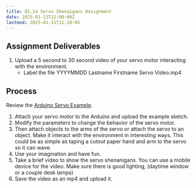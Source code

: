 ```yaml
---
title: 01.14 Servo Shenaigans Assignment
date: 2025-01-13T12:00:00Z
lastmod: 2025-01-11T11:20:05
---
```


## Assignment Deliverables

1. Upload a 5 second to 30 second video of your servo motor interacting with the environment.
   - Label the file YYYYMMDD Lastname Firstname Servo Video.mp4

## Process

Review the [Arduino Servo Example](./01-08-arduino-servo.md).

1. Attach your servo motor to the Arduino and upload the example sketch.
2. Modify the parameters to change the behavior of the servo motor.
3. Then attach objects to the arms of the servo or attach the servo to an object. Make it interact with the environment in interesting ways. This could be as simple as taping a cutout paper hand and arm to the servo so it can wave.
4. Use your imagination and have fun.
5. Take a brief video to show the servo shenanigans. You can use a mobile device for the video. Make sure there is good lighting, (daytime window or a couple desk lamps)
6. Save the video as an mp4 and upload it.
